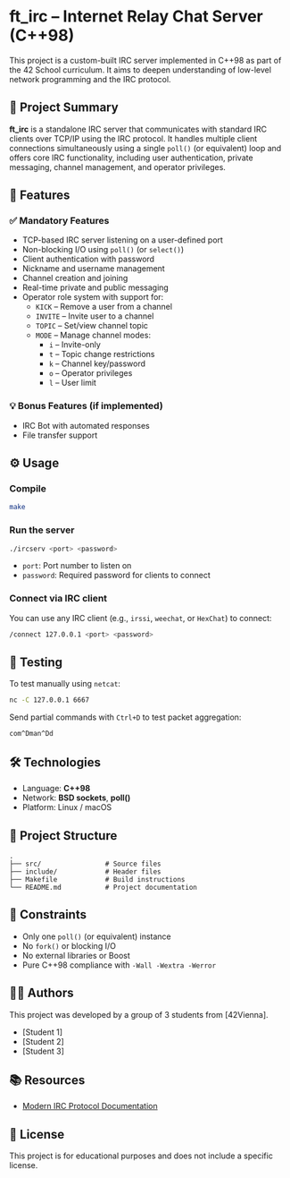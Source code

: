 
# ft_irc – Internet Relay Chat Server (C++98)

This project is a custom-built IRC server implemented in C++98 as part of the 42 School curriculum. It aims to deepen understanding of low-level network programming and the IRC protocol.

## 🚀 Project Summary

**ft_irc** is a standalone IRC server that communicates with standard IRC clients over TCP/IP using the IRC protocol. It handles multiple client connections simultaneously using a single `poll()` (or equivalent) loop and offers core IRC functionality, including user authentication, private messaging, channel management, and operator privileges.

## 🔧 Features

### ✅ Mandatory Features
- TCP-based IRC server listening on a user-defined port
- Non-blocking I/O using `poll()` (or `select()`)
- Client authentication with password
- Nickname and username management
- Channel creation and joining
- Real-time private and public messaging
- Operator role system with support for:
  - `KICK` – Remove a user from a channel
  - `INVITE` – Invite user to a channel
  - `TOPIC` – Set/view channel topic
  - `MODE` – Manage channel modes:
    - `i` – Invite-only
    - `t` – Topic change restrictions
    - `k` – Channel key/password
    - `o` – Operator privileges
    - `l` – User limit

### 💡 Bonus Features (if implemented)
- IRC Bot with automated responses
- File transfer support

## ⚙️ Usage

### Compile
```bash
make
```

### Run the server
```bash
./ircserv <port> <password>
```
- `port`: Port number to listen on
- `password`: Required password for clients to connect

### Connect via IRC client
You can use any IRC client (e.g., `irssi`, `weechat`, or `HexChat`) to connect:
```bash
/connect 127.0.0.1 <port> <password>
```

## 🧪 Testing

To test manually using `netcat`:
```bash
nc -C 127.0.0.1 6667
```
Send partial commands with `Ctrl+D` to test packet aggregation:
```
com^Dman^Dd
```

## 🛠 Technologies

- Language: **C++98**
- Network: **BSD sockets**, **poll()**
- Platform: Linux / macOS

## 📁 Project Structure

```
.
├── src/                # Source files
├── include/            # Header files
├── Makefile            # Build instructions
└── README.md           # Project documentation
```

## 📌 Constraints

- Only one `poll()` (or equivalent) instance
- No `fork()` or blocking I/O
- No external libraries or Boost
- Pure C++98 compliance with `-Wall -Wextra -Werror`

## 👨‍💻 Authors

This project was developed by a group of 3 students from [42Vienna].

- [Student 1]
- [Student 2]
- [Student 3]

## 📚 Resources

- [Modern IRC Protocol Documentation](https://modern.ircdocs.horse/)

## 📄 License

This project is for educational purposes and does not include a specific license.